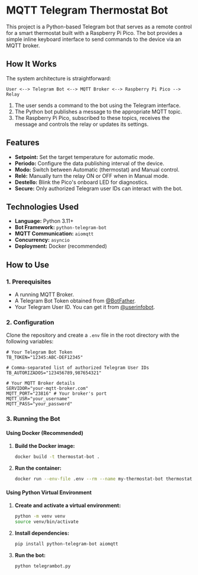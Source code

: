 # MQTT Telegram Thermostat Bot

This project is a Python-based Telegram bot that serves as a remote control for a smart thermostat built with a Raspberry Pi Pico. The bot provides a simple inline keyboard interface to send commands to the device via an MQTT broker.

## How It Works

The system architecture is straightforward:

```
User <--> Telegram Bot <--> MQTT Broker <--> Raspberry Pi Pico --> Relay
```

1.  The user sends a command to the bot using the Telegram interface.
2.  The Python bot publishes a message to the appropriate MQTT topic.
3.  The Raspberry Pi Pico, subscribed to these topics, receives the message and controls the relay or updates its settings.

## Features

- **Setpoint:** Set the target temperature for automatic mode.
- **Periodo:** Configure the data publishing interval of the device.
- **Modo:** Switch between Automatic (thermostat) and Manual control.
- **Relé:** Manually turn the relay ON or OFF when in Manual mode.
- **Destello:** Blink the Pico's onboard LED for diagnostics.
- **Secure:** Only authorized Telegram user IDs can interact with the bot.

## Technologies Used

- **Language:** Python 3.11+
- **Bot Framework:** `python-telegram-bot`
- **MQTT Communication:** `aiomqtt`
- **Concurrency:** `asyncio`
- **Deployment:** Docker (recommended)

## How to Use

### 1. Prerequisites

- A running MQTT Broker.
- A Telegram Bot Token obtained from [@BotFather](https://t.me/BotFather).
- Your Telegram User ID. You can get it from [@userinfobot](https://t.me/userinfobot).

### 2. Configuration

Clone the repository and create a `.env` file in the root directory with the following variables:

```
# Your Telegram Bot Token
TB_TOKEN="12345:ABC-DEF12345"

# Comma-separated list of authorized Telegram User IDs
TB_AUTORIZADOS="123456789,987654321"

# Your MQTT Broker details
SERVIDOR="your-mqtt-broker.com"
MQTT_PORT="23816" # Your broker's port
MQTT_USR="your_username"
MQTT_PASS="your_password"
```

### 3. Running the Bot

#### Using Docker (Recommended)

1.  **Build the Docker image:**

    ```bash
    docker build -t thermostat-bot .
    ```

2.  **Run the container:**
    ```bash
    docker run --env-file .env --rm --name my-thermostat-bot thermostat-bot
    ```

#### Using Python Virtual Environment

1.  **Create and activate a virtual environment:**

    ```bash
    python -m venv venv
    source venv/bin/activate
    ```

2.  **Install dependencies:**

    ```bash
    pip install python-telegram-bot aiomqtt
    ```

3.  **Run the bot:**
    ```bash
    python telegrambot.py
    ```
